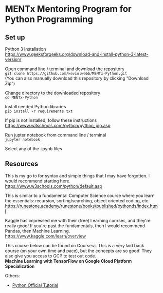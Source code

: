 # MENTx Mentoring Program for Python Programming

## Set up
Python 3 Installation
<br>https://www.geeksforgeeks.org/download-and-install-python-3-latest-version/

Open command line / terminal and download the repository
<br>`git clone https://github.com/kevinlwebb/MENTx-Python.git`
<br>(You can also manually download this repository by clicking "Download Zip")

Change directory to the downloaded repository
<br>`cd MENTx-Python`

Install needed Python libraries
<br>`pip install -r requirements.txt`

If pip is not installed, follow these instructions
<br>https://www.w3schools.com/python/python_pip.asp

Run jupter notebook from command line / terminal
<br>`jupyter notebook`

Select any of the .ipynb files

## Resources
This is my go to for syntax and simple things that I may have forgotten. I would recommend starting here.
<br>https://www.w3schools.com/python/default.asp

This is similar to a fundamental Computer Science course where you learn the essentials: recursion, sorting/searching, object oriented coding, etc.
<br>https://runestone.academy/runestone/books/published/pythonds/index.html

Kaggle has impressed me with their (free) Learning courses, and they're really good! If you're past the fundamentals, then I would recommend Pandas, then Machine Learning.
<br>https://www.kaggle.com/learn/overview

This course below can be found on Coursera. This is a very laid back course (on your own time and pace), but the concepts are so good! They also give you access to GCP to test out code.
<br>**Machine Learning with TensorFlow on Google Cloud Platform Specialization**

Others:
- [Python Official Tutorial](https://docs.python.org/3/tutorial/)
